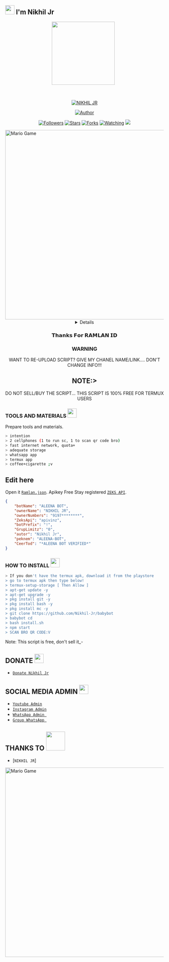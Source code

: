 ## <img src="https://github.com/TheDudeThatCode/TheDudeThatCode/blob/master/Assets/Hi.gif" width="29px"> I'm Nikhil Jr
<p align="center">
<p align='center'><a href="https://instagram.com/mr_bea_n_jr"><img height="200" src="https://github.com/Nikhil-Jr/Nikhil-Jr/blob/main/profile.jpg?raw=true"></a>&nbsp;&nbsp;</p>
</p>
<br>



<p align="center">
<a href="#"><img title="NIKHIL JR" src="https://img.shields.io/badge/NIKHIL-green?colorA=%23ff0000&colorB=%23017e40&style=for-the-badge"></a>
</p>
<p align="center">
<a href="https://github.com/Nikhil-Jr"><img title="Author" src="https://img.shields.io/badge/AUTHOR-NIKHIL-orange.svg?style=for-the-badge&logo=github"></a>
</p>
<p align="center">
<a href="https://github.com/Nikhil-Jr/babybot/followers"><img title="Followers" src="https://img.shields.io/github/followers/Nikhil-Jr?color=blue&style=flat-square"></a>
<a href="https://github.com/Nikhil-Jr/babybot/stargazers/"><img title="Stars" src="https://img.shields.io/github/stars/Nikhil-Jr/babybotcolor=red&style=flat-square"></a>
<a href="https://github.com/Nikhil-Jr/babybot/network/members"><img title="Forks" src="https://img.shields.io/github/forks/Nikhil-Jr/babybot?color=red&style=flat-square"></a>
<a href="https://github.com/Nikhil-Jr/babybot/watchers"><img title="Watching" src="https://img.shields.io/github/watchers/Nikhil-Jr/babybot?label=Watchers&color=blue&style=flat-square"></a>
<a href="https://hits.seeyoufarm.com"><img src="https://hits.seeyoufarm.com/api/count/incr/badge.svg?url=https%3A%2F%2Fgithub.com%2FRamlan404%2Fbabybot&count_bg=%2379C83D&title_bg=%23555555&icon=probot.svg&icon_color=%2300FF6D&title=hits&edge_flat=false"/></a>
</p>
<img src="https://github.com/TheDudeThatCode/TheDudeThatCode/blob/master/Assets/Developer.gif" alt="Mario Game" width="600" />
<div align="center">
<details>
 
</details>

### 𝗧𝗵𝗮𝗻𝗸𝘀 𝗙𝗼𝗿 𝗥𝗔𝗠𝗟𝗔𝗡 𝗜𝗗

### WARNING
WANT TO RE-UPLOAD SCRIPT? GIVE MY CHANEL NAME/LINK.... DON'T CHANGE INFO!!!

## NOTE:> 
DO NOT SELL/BUY THE SCRIPT... THIS SCRIPT IS 100% FREE FOR TERMUX USERS
</div>

### TOOLS AND MATERIALS <img src="https://github.com/TheDudeThatCode/TheDudeThatCode/blob/master/Assets/Mario_Hello_Big.gif" width="29px">
Prepare tools and materials.
```bash
> intention
> 2 cellphones (1 to run sc, 1 to scan qr code bro)
> fast internet network, quota+
> adequate storage
> whatsapp app
> termux app
> coffee+cigarette ;v
```
## Edit here
Open it [`Ramlan.json`](https://github.com/Nikhil-Jr/babybot/edit/main/settings/Ramlan.json). Apikey Free Stay registered [`ZEKS API`](https://api.lolhuman.xyz/login).
```json
{
    "botName": "ALEENA BOT",
    "ownerName": "NIKHIL JR",
    "ownerNumbers": "9197********",
    "ZeksApi": "apivinz",
    "botPrefix": "!",
    "GrupLimitz": "0",
    "autor": "Nikhil Jr",
    "peknem": "ALEENA-BOT",
    "CeerTod": "*ALEENA BOT VERIFIED*"
}

```
### HOW TO INSTALL  <img src="https://github.com/TheDudeThatCode/TheDudeThatCode/blob/master/Assets/hmm.gif" width="29px">
```bash
> If you don't have the termux apk, download it from the playstore
> go to termux apk then type below!
> termux-setup-storage [ Then Allow ]
> apt-get update -y
> apt-get upgrade -y
> pkg install git -y
> pkg install bash -y
> pkg install mc -y
> git clone https://github.com/Nikhil-Jr/babybot
> babybot cd
> bash install.sh
> npm start
> SCAN BRO QR CODE:V
```


Note: This script is free, don't sell it_-

## DONATE <img src="https://github.com/TheDudeThatCode/TheDudeThatCode/blob/master/Assets/coin.gif" width="29px">
* [`Donate Nikhil Jr`](https://wa.me/919746138832)


## SOCIAL MEDIA ADMIN <img src="https://github.com/TheDudeThatCode/TheDudeThatCode/blob/master/Assets/powerup.gif" width="29px">

* [`Youtube Admin`](https://youtube.com/c/RamboTheGamer)
* [`Instagram Admin`](https://instagram.com/mr_bea_n_jr)
* [`WhatsApp Admin `](https://wa.me/+919746138832)
* [`Group WhatsApp `](https://chat.whatsapp.com/L7nVhwQh9NX59hqyVswgoG)
## THANKS TO <img src="https://github.com/TheDudeThatCode/TheDudeThatCode/blob/master/Assets/Handshake.gif" width="60px">

* [`NIKHIL JR`]
<img src="https://github.com/TheDudeThatCode/TheDudeThatCode/blob/master/Assets/Mario_Gameplay.gif" alt="Mario Game" width="600" />

